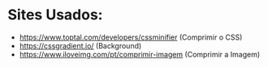 # Sites Usados:
- https://www.toptal.com/developers/cssminifier  (Comprimir o CSS)
- https://cssgradient.io/ (Background)
- https://www.iloveimg.com/pt/comprimir-imagem (Comprimir a Imagem)
